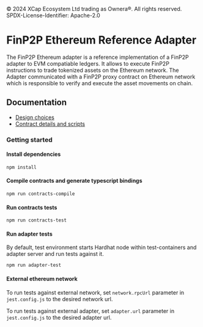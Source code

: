 © 2024 XCap Ecosystem Ltd trading as Ownera®. All rights reserved. SPDX-License-Identifier: Apache-2.0

# FinP2P Ethereum Reference Adapter

The FinP2P Ethereum adapter is a reference implementation of a FinP2P adapter to EVM compatiable ledgers. It allows to execute FinP2P instructions to trade tokenized assets on the Ethereum network.
The Adapter communicated with a FinP2P proxy contract on Ethereum network which is responsible to verify and execute the asset movements on chain.

## Documentation

- [Design choices](specs/design.md)
- [Contract details and scripts](./finp2p-contracts/README.md)

### Getting started


#### Install dependencies

`npm install`

#### Compile contracts and generate typescript bindings

`npm run contracts-compile`

#### Run contracts tests

`npm run contracts-test`

#### Run adapter tests

By default, test environment starts Hardhat node within test-containers and adapter server and run tests against it.

`npm run adapter-test`

#### External ethereum network

To run tests against external network, set `network.rpcUrl` parameter in `jest.config.js` to the desired network url.


To run tests against external adapter, set `adapter.url` parameter in `jest.config.js` to the desired adapter url.


